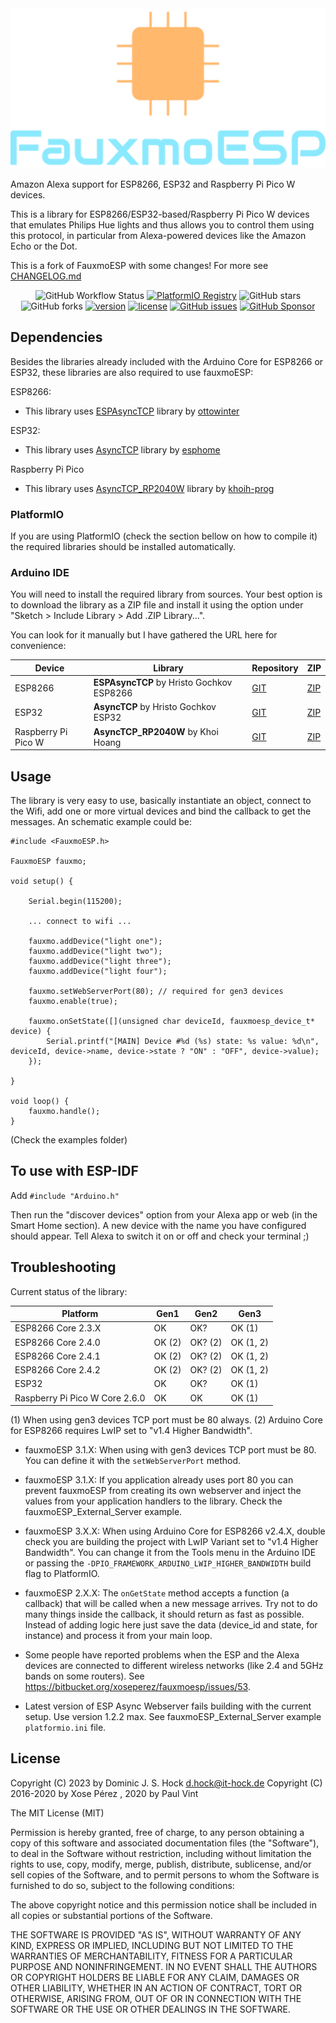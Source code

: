 <center>
    <img alt="Logo" src="./docs/include/logo.svg" height="256" />
</center>

Amazon Alexa support for ESP8266, ESP32 and Raspberry Pi Pico W devices.

This is a library for ESP8266/ESP32-based/Raspberry Pi Pico W devices that emulates Philips Hue lights and thus allows you to control them using this protocol, in particular from Alexa-powered devices like the Amazon Echo or the Dot.

This is a fork of FauxmoESP with some changes! For more see [CHANGELOG.md](CHANGELOG.md)

<center>

![GitHub Workflow Status](https://img.shields.io/github/actions/workflow/status/subtixx/fauxmoesp/build.yml?color=%2350fa7b&logo=github&logoColor=%23f8f8f2&style=flat-square)
[![PlatformIO Registry](https://badges.registry.platformio.org/packages/subtixx/library/FauxmoESP.svg)](https://registry.platformio.org/libraries/subtixx/FauxmoESP)
![GitHub stars](https://img.shields.io/github/stars/subtixx/fauxmoesp.svg?color=ff79c6&logo=github&style=flat-square)
![GitHub forks](https://img.shields.io/github/forks/subtixx/fauxmoesp.svg?color=ff79c6&logo=github&style=flat-square)
[![version](https://img.shields.io/badge/version-1.1.0-brightgreen.svg?style=flat-square&color=ff79c6)](./CHANGELOG.md)
[![license](https://img.shields.io/badge/license-MIT-orange.svg?style=flat-square&color=ffb86c)](./LICENSE)
[![GitHub issues](https://img.shields.io/github/issues/subtixx/fauxmoesp.svg?color=ff79c6&logo=github&style=flat-square)](https://github.com/subtixx/fauxmoesp/issues)
[![GitHub Sponsor](https://img.shields.io/badge/GitHub-%E2%9D%A4%EF%B8%8F%20Sponsor-%23886EB4?logo=github&style=flat-square)](https://github.com/sponsors/Subtixx)

</center>

## Dependencies

Besides the libraries already included with the Arduino Core for ESP8266 or ESP32, these libraries are also required to use fauxmoESP:

ESP8266:

* This library uses [ESPAsyncTCP][3] library by [ottowinter][5]

ESP32:

* This library uses [AsyncTCP][4] library by [esphome][5]

Raspberry Pi Pico

* This library uses [AsyncTCP_RP2040W][8] library by [khoih-prog][9]

### PlatformIO

If you are using PlatformIO (check the section bellow on how to compile it) the required libraries should be installed automatically.

### Arduino IDE

You will need to install the required library from sources. Your best option is to download the library as a ZIP file and install it using the option under "Sketch > Include Library > Add .ZIP Library...".

You can look for it manually but I have gathered the URL here for convenience:

|Device|Library|Repository|ZIP|
|-|-|-|-|
|ESP8266|**ESPAsyncTCP** by Hristo Gochkov ESP8266|[GIT](https://github.com/ottowinter/ESPAsyncTCP)|[ZIP](https://github.com/me-no-dev/ESPAsyncTCP/archive/master.zip)|
|ESP32|**AsyncTCP** by Hristo Gochkov ESP32|[GIT](https://github.com/esphome/AsyncTCP)|[ZIP](https://github.com/me-no-dev/AsyncTCP/archive/master.zip)|
|Raspberry Pi Pico W|**AsyncTCP_RP2040W** by Khoi Hoang |[GIT](https://github.com/khoih-prog/AsyncTCP_RP2040W)|[ZIP](https://github.com/khoih-prog/AsyncTCP_RP2040W/archive/master.zip)|

## Usage

The library is very easy to use, basically instantiate an object, connect to the Wifi, add one or more virtual devices and bind the callback to get the messages. An schematic example could be:

```
#include <FauxmoESP.h>

FauxmoESP fauxmo;

void setup() {

    Serial.begin(115200);

    ... connect to wifi ...

    fauxmo.addDevice("light one");
    fauxmo.addDevice("light two");
    fauxmo.addDevice("light three");
    fauxmo.addDevice("light four");

    fauxmo.setWebServerPort(80); // required for gen3 devices
    fauxmo.enable(true);

    fauxmo.onSetState([](unsigned char deviceId, fauxmoesp_device_t* device) {
        Serial.printf("[MAIN] Device #%d (%s) state: %s value: %d\n", deviceId, device->name, device->state ? "ON" : "OFF", device->value);
    });

}

void loop() {
    fauxmo.handle();
}

```

(Check the examples folder)

## To use with ESP-IDF

Add `#include "Arduino.h"`


Then run the "discover devices" option from your Alexa app or web (in the Smart Home section). A new device with the name you have configured should appear. Tell Alexa to switch it on or off and check your terminal ;)

## Troubleshooting

Current status of the library:

| Platform                       | Gen1   | Gen2    | Gen3      |
|--------------------------------|--------|---------|-----------|
| ESP8266 Core 2.3.X             | OK     | OK?     | OK (1)    |
| ESP8266 Core 2.4.0             | OK (2) | OK? (2) | OK (1, 2) |
| ESP8266 Core 2.4.1             | OK (2) | OK? (2) | OK (1, 2) |
| ESP8266 Core 2.4.2             | OK (2) | OK? (2) | OK (1, 2) |
| ESP32                          | OK     | OK?     | OK (1)    |
| Raspberry Pi Pico W Core 2.6.0 | OK     | OK      | OK (1)    |

(1) When using gen3 devices TCP port must be 80 always.
(2) Arduino Core for ESP8266 requires LwIP set to "v1.4 Higher Bandwidth".

* fauxmoESP 3.1.X: When using with gen3 devices TCP port must be 80. You can define it with the `setWebServerPort` method.

* fauxmoESP 3.1.X: If you application already uses port 80 you can prevent fauxmoESP from creating its own webserver and inject the values from your application handlers to the library. Check the fauxmoESP_External_Server example.

* fauxmoESP 3.X.X: When using Arduino Core for ESP8266 v2.4.X, double check you are building the project with LwIP Variant set to "v1.4 Higher Bandwidth". You can change it from the Tools menu in the Arduino IDE or passing the `-DPIO_FRAMEWORK_ARDUINO_LWIP_HIGHER_BANDWIDTH` build flag to PlatformIO.

* fauxmoESP 2.X.X: The `onGetState` method accepts a function (a callback) that will be called when a new message arrives. Try not to do many things inside the callback, it should return as fast as possible. Instead of adding logic here just save the data (device_id and state, for instance) and process it from your main loop.

* Some people have reported problems when the ESP and the Alexa devices are connected to different wireless networks (like 2.4 and 5GHz bands on some routers). See https://bitbucket.org/xoseperez/fauxmoesp/issues/53.

* Latest version of ESP Async Webserver fails building with the current setup. Use version 1.2.2 max. See fauxmoESP_External_Server example `platformio.ini` file.

[1]:https://github.com/esp8266/Arduino
[2]:http://docs.platformio.org/en/stable/platforms/espressif8266.html#using-arduino-framework-with-staging-version
[3]:https://github.com/me-no-dev/ESPAsyncTCP
[4]:https://github.com/me-no-dev/AsyncTCP
[5]:https://github.com/me-no-dev
[6]:https://github.com/makermusings/fauxmo
[7]:https://github.com/earlephilhower/arduino-pico
[8]:https://github.com/khoih-prog/AsyncTCP_RP2040W
[9]:https://github.com/khoih-prog

## License

Copyright (C) 2023 by Dominic J. S. Hock <d.hock@it-hock.de>
Copyright (C) 2016-2020 by Xose Pérez <xose dot perez at gmail dot com>, 2020 by Paul Vint <pjvint at gmail dot com>

The MIT License (MIT)

Permission is hereby granted, free of charge, to any person obtaining a copy
of this software and associated documentation files (the "Software"), to deal
in the Software without restriction, including without limitation the rights
to use, copy, modify, merge, publish, distribute, sublicense, and/or sell
copies of the Software, and to permit persons to whom the Software is
furnished to do so, subject to the following conditions:

The above copyright notice and this permission notice shall be included in
all copies or substantial portions of the Software.

THE SOFTWARE IS PROVIDED "AS IS", WITHOUT WARRANTY OF ANY KIND, EXPRESS OR
IMPLIED, INCLUDING BUT NOT LIMITED TO THE WARRANTIES OF MERCHANTABILITY,
FITNESS FOR A PARTICULAR PURPOSE AND NONINFRINGEMENT. IN NO EVENT SHALL THE
AUTHORS OR COPYRIGHT HOLDERS BE LIABLE FOR ANY CLAIM, DAMAGES OR OTHER
LIABILITY, WHETHER IN AN ACTION OF CONTRACT, TORT OR OTHERWISE, ARISING FROM,
OUT OF OR IN CONNECTION WITH THE SOFTWARE OR THE USE OR OTHER DEALINGS IN
THE SOFTWARE.
